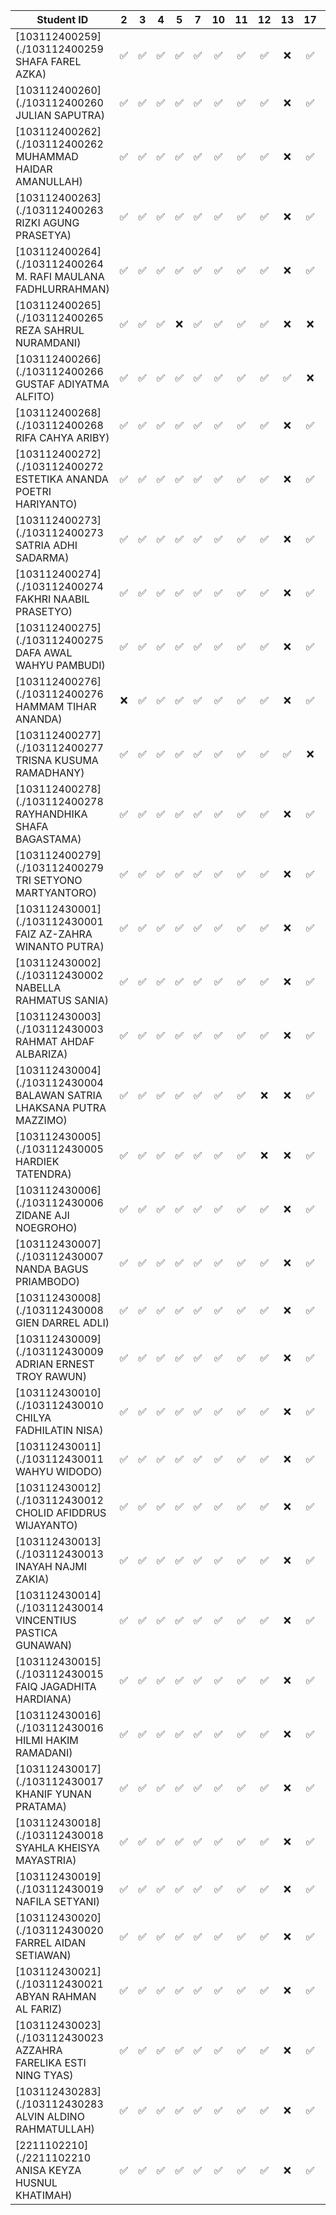 | Student ID | 2 | 3 | 4 | 5 | 7 | 10 | 11 | 12 | 13 | 17 | 18 |
|------------|:--:|:--:|:--:|:--:|:--:|:--:|:--:|:--:|:--:|:--:|:--:|
| [103112400259](./103112400259 SHAFA FAREL AZKA) | ✅ | ✅ | ✅ | ✅ | ✅ | ✅ | ✅ | ✅ | ❌ | ✅ | ✅ |
| [103112400260](./103112400260 JULIAN SAPUTRA) | ✅ | ✅ | ✅ | ✅ | ✅ | ✅ | ✅ | ✅ | ❌ | ✅ | ✅ |
| [103112400262](./103112400262 MUHAMMAD HAIDAR AMANULLAH) | ✅ | ✅ | ✅ | ✅ | ✅ | ✅ | ✅ | ✅ | ❌ | ✅ | ✅ |
| [103112400263](./103112400263 RIZKI AGUNG PRASETYA) | ✅ | ✅ | ✅ | ✅ | ✅ | ✅ | ✅ | ✅ | ❌ | ✅ | ✅ |
| [103112400264](./103112400264 M. RAFI MAULANA FADHLURRAHMAN) | ✅ | ✅ | ✅ | ✅ | ✅ | ✅ | ✅ | ✅ | ❌ | ✅ | ✅ |
| [103112400265](./103112400265 REZA SAHRUL NURAMDANI) | ✅ | ✅ | ✅ | ❌ | ✅ | ✅ | ✅ | ✅ | ❌ | ❌ | ❌ |
| [103112400266](./103112400266 GUSTAF ADIYATMA ALFITO) | ✅ | ✅ | ✅ | ✅ | ✅ | ✅ | ✅ | ✅ | ✅ | ❌ | ❌ |
| [103112400268](./103112400268 RIFA CAHYA ARIBY) | ✅ | ✅ | ✅ | ✅ | ✅ | ✅ | ✅ | ✅ | ❌ | ✅ | ✅ |
| [103112400272](./103112400272 ESTETIKA ANANDA POETRI HARIYANTO) | ✅ | ✅ | ✅ | ✅ | ✅ | ✅ | ✅ | ✅ | ❌ | ✅ | ✅ |
| [103112400273](./103112400273 SATRIA ADHI SADARMA) | ✅ | ✅ | ✅ | ✅ | ✅ | ✅ | ✅ | ✅ | ❌ | ✅ | ❌ |
| [103112400274](./103112400274 FAKHRI NAABIL PRASETYO) | ✅ | ✅ | ✅ | ✅ | ✅ | ✅ | ✅ | ✅ | ❌ | ✅ | ✅ |
| [103112400275](./103112400275 DAFA AWAL WAHYU PAMBUDI) | ✅ | ✅ | ✅ | ✅ | ✅ | ✅ | ✅ | ✅ | ❌ | ✅ | ✅ |
| [103112400276](./103112400276 HAMMAM TIHAR ANANDA) | ❌ | ✅ | ✅ | ✅ | ✅ | ✅ | ✅ | ✅ | ❌ | ✅ | ✅ |
| [103112400277](./103112400277 TRISNA KUSUMA RAMADHANY) | ✅ | ✅ | ✅ | ✅ | ✅ | ✅ | ✅ | ✅ | ✅ | ❌ | ❌ |
| [103112400278](./103112400278 RAYHANDHIKA SHAFA BAGASTAMA) | ✅ | ✅ | ✅ | ✅ | ✅ | ✅ | ✅ | ✅ | ❌ | ✅ | ✅ |
| [103112400279](./103112400279 TRI SETYONO MARTYANTORO) | ✅ | ✅ | ✅ | ✅ | ✅ | ✅ | ✅ | ✅ | ❌ | ✅ | ✅ |
| [103112430001](./103112430001 FAIZ AZ-ZAHRA WINANTO PUTRA) | ✅ | ✅ | ✅ | ✅ | ✅ | ✅ | ✅ | ✅ | ❌ | ✅ | ✅ |
| [103112430002](./103112430002 NABELLA RAHMATUS SANIA) | ✅ | ✅ | ✅ | ✅ | ✅ | ✅ | ✅ | ✅ | ❌ | ✅ | ✅ |
| [103112430003](./103112430003 RAHMAT AHDAF ALBARIZA) | ✅ | ✅ | ✅ | ✅ | ✅ | ✅ | ✅ | ✅ | ❌ | ✅ | ✅ |
| [103112430004](./103112430004 BALAWAN SATRIA LHAKSANA PUTRA MAZZIMO) | ✅ | ✅ | ✅ | ✅ | ✅ | ✅ | ✅ | ❌ | ❌ | ✅ | ✅ |
| [103112430005](./103112430005 HARDIEK TATENDRA) | ✅ | ✅ | ✅ | ✅ | ✅ | ✅ | ✅ | ❌ | ❌ | ✅ | ✅ |
| [103112430006](./103112430006 ZIDANE AJI NOEGROHO) | ✅ | ✅ | ✅ | ✅ | ✅ | ✅ | ✅ | ✅ | ❌ | ✅ | ✅ |
| [103112430007](./103112430007 NANDA BAGUS PRIAMBODO) | ✅ | ✅ | ✅ | ✅ | ✅ | ✅ | ✅ | ✅ | ❌ | ✅ | ✅ |
| [103112430008](./103112430008 GIEN DARREL ADLI) | ✅ | ✅ | ✅ | ✅ | ✅ | ✅ | ✅ | ✅ | ❌ | ✅ | ✅ |
| [103112430009](./103112430009 ADRIAN ERNEST TROY RAWUN) | ✅ | ✅ | ✅ | ✅ | ✅ | ✅ | ✅ | ✅ | ❌ | ✅ | ✅ |
| [103112430010](./103112430010 CHILYA FADHILATIN NISA) | ✅ | ✅ | ✅ | ✅ | ✅ | ✅ | ✅ | ✅ | ❌ | ✅ | ✅ |
| [103112430011](./103112430011 WAHYU WIDODO) | ✅ | ✅ | ✅ | ✅ | ✅ | ✅ | ✅ | ✅ | ❌ | ✅ | ✅ |
| [103112430012](./103112430012 CHOLID AFIDDRUS WIJAYANTO) | ✅ | ✅ | ✅ | ✅ | ✅ | ✅ | ✅ | ✅ | ❌ | ✅ | ✅ |
| [103112430013](./103112430013 INAYAH NAJMI ZAKIA) | ✅ | ✅ | ✅ | ✅ | ✅ | ✅ | ✅ | ✅ | ❌ | ✅ | ✅ |
| [103112430014](./103112430014 VINCENTIUS PASTICA GUNAWAN) | ✅ | ✅ | ✅ | ✅ | ✅ | ✅ | ✅ | ✅ | ❌ | ✅ | ✅ |
| [103112430015](./103112430015 FAIQ JAGADHITA HARDIANA) | ✅ | ✅ | ✅ | ✅ | ✅ | ✅ | ✅ | ✅ | ❌ | ✅ | ✅ |
| [103112430016](./103112430016 HILMI HAKIM RAMADANI) | ✅ | ✅ | ✅ | ✅ | ✅ | ✅ | ✅ | ✅ | ❌ | ✅ | ✅ |
| [103112430017](./103112430017 KHANIF YUNAN PRATAMA) | ✅ | ✅ | ✅ | ✅ | ✅ | ✅ | ✅ | ✅ | ❌ | ✅ | ✅ |
| [103112430018](./103112430018 SYAHLA KHEISYA MAYASTRIA) | ✅ | ✅ | ✅ | ✅ | ✅ | ✅ | ✅ | ✅ | ❌ | ✅ | ✅ |
| [103112430019](./103112430019 NAFILA SETYANI) | ✅ | ✅ | ✅ | ✅ | ✅ | ✅ | ✅ | ✅ | ❌ | ✅ | ✅ |
| [103112430020](./103112430020 FARREL AIDAN SETIAWAN) | ✅ | ✅ | ✅ | ✅ | ✅ | ✅ | ✅ | ✅ | ❌ | ✅ | ✅ |
| [103112430021](./103112430021 ABYAN RAHMAN AL FARIZ) | ✅ | ✅ | ✅ | ✅ | ✅ | ✅ | ✅ | ✅ | ❌ | ✅ | ✅ |
| [103112430023](./103112430023 AZZAHRA FARELIKA ESTI NING TYAS) | ✅ | ✅ | ✅ | ✅ | ✅ | ✅ | ✅ | ✅ | ❌ | ✅ | ✅ |
| [103112430283](./103112430283 ALVIN ALDINO RAHMATULLAH) | ✅ | ✅ | ✅ | ✅ | ✅ | ✅ | ✅ | ✅ | ❌ | ✅ | ✅ |
| [2211102210](./2211102210 ANISA KEYZA HUSNUL KHATIMAH) | ✅ | ✅ | ✅ | ✅ | ✅ | ✅ | ✅ | ✅ | ❌ | ✅ | ❌ |